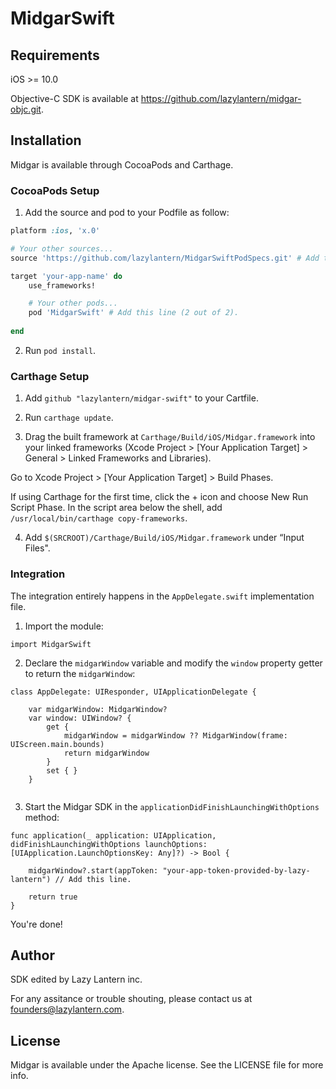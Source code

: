 # MidgarSwift

## Requirements

iOS >= 10.0

Objective-C SDK is available at https://github.com/lazylantern/midgar-objc.git.

## Installation

Midgar is available through CocoaPods and Carthage. 

### CocoaPods Setup

1. Add the source and pod to your Podfile as follow:

```ruby
platform :ios, 'x.0'

# Your other sources...
source 'https://github.com/lazylantern/MidgarSwiftPodSpecs.git' # Add this line (1 out of 2).

target 'your-app-name' do
    use_frameworks!

    # Your other pods...
    pod 'MidgarSwift' # Add this line (2 out of 2).
    
end
```

2. Run `pod install`.

### Carthage Setup

1. Add `github "lazylantern/midgar-swift"` to your Cartfile.

2. Run `carthage update`.

3. Drag the built framework at `Carthage/Build/iOS/Midgar.framework` into your linked frameworks (Xcode Project > [Your Application Target] > General > Linked Frameworks and Libraries).

Go to Xcode Project > [Your Application Target] > Build Phases. 

If using Carthage for the first time, click the + icon and choose New Run Script Phase. In the script area below the shell, add `/usr/local/bin/carthage copy-frameworks`.

4. Add `$(SRCROOT)/Carthage/Build/iOS/Midgar.framework` under “Input Files".

### Integration

The integration entirely happens in the `AppDelegate.swift` implementation file.

1. Import the module:

```
import MidgarSwift
```

2. Declare the `midgarWindow` variable and modify the `window` property getter to return the `midgarWindow`:

```
class AppDelegate: UIResponder, UIApplicationDelegate {

    var midgarWindow: MidgarWindow?
    var window: UIWindow? {
        get {
            midgarWindow = midgarWindow ?? MidgarWindow(frame: UIScreen.main.bounds)
            return midgarWindow
        }
        set { }
    }
    
```

3. Start the Midgar SDK in the `applicationDidFinishLaunchingWithOptions` method:

```
func application(_ application: UIApplication, didFinishLaunchingWithOptions launchOptions: [UIApplication.LaunchOptionsKey: Any]?) -> Bool {

    midgarWindow?.start(appToken: "your-app-token-provided-by-lazy-lantern") // Add this line.
    
    return true
}
```

You're done!

## Author

SDK edited by Lazy Lantern inc. 

For any assitance or trouble shouting, please contact us at founders@lazylantern.com.

## License

Midgar is available under the Apache license. See the LICENSE file for more info.
